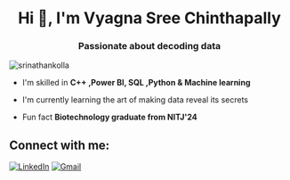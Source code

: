 <h1 align="center">Hi 👋, I'm Vyagna Sree Chinthapally</h1>
<h3 align="center">Passionate about decoding data</h3>

<p align="left"> <img src="https://visitor-badge.laobi.icu/badge?page_id=Vyagna.Vyagna&" alt="srinathankolla" /> </p>

- I'm skilled in **C++ ,Power BI, SQL ,Python & Machine learning**

- I'm currently learning the art of making data reveal its secrets

- Fun fact **Biotechnology graduate from NITJ'24**


## Connect with me:
[![LinkedIn](https://img.shields.io/badge/LinkedIn-%230077B5.svg?logo=linkedin&logoColor=white)](www.linkedin.com/in/vyagna-sree-chinthapally-aa3a88203) [![Gmail](https://img.shields.io/badge/Gmail-%23D14836.svg?logo=gmail&logoColor=white)](mailto:vyagnasree.ch@gmail.com) 

